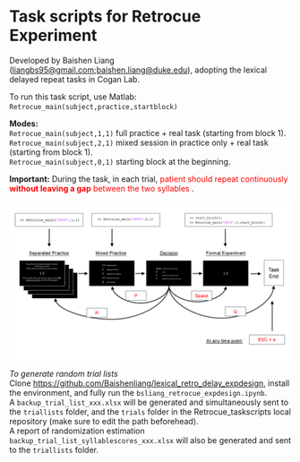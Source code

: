 # Task scripts for Retrocue Experiment
Developed by Baishen Liang (liangbs95@gmail.com;baishen.liang@duke.edu), adopting the lexical delayed repeat tasks in Cogan Lab.  
  
To run this task script, use Matlab:  
`Retrocue_main(subject,practice,startblock)`  

**Modes:**  
`Retrocue_main(subject,1,1)` full practice + real task (starting from block 1).  
`Retrocue_main(subject,2,1)` mixed session in practice only + real task (starting from block 1).  
`Retrocue_main(subject,0,1)` starting block at the beginning.  

**Important:** During the task, in each trial, <font color="red"> patient should repeat continuously **without leaving a gap** between the two syllables </font>. 

![RetroCue task pipeline](stim/key%20press%20instruct.png)      

*To generate random trial lists*  
Clone https://github.com/Baishenliang/lexical_retro_delay_expdesign, install the environment, and fully run the `bsliang_retrocue_expdesign.ipynb`.   
A `backup_trial_list_xxx.xlsx` will be generated and simultaneously sent to the `triallists` folder, and the `trials` folder in the Retrocue_taskscripts local repository (make sure to edit the path beforehead).  
A report of randomization estimation `backup_trial_list_syllablescores_xxx.xlsx` will also be generated and sent to the `triallists` folder.   
